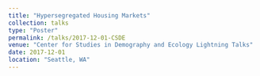```yaml
---
title: "Hypersegregated Housing Markets"
collection: talks
type: "Poster"
permalink: /talks/2017-12-01-CSDE
venue: "Center for Studies in Demography and Ecology Lightning Talks"
date: 2017-12-01
location: "Seattle, WA"
---
```



